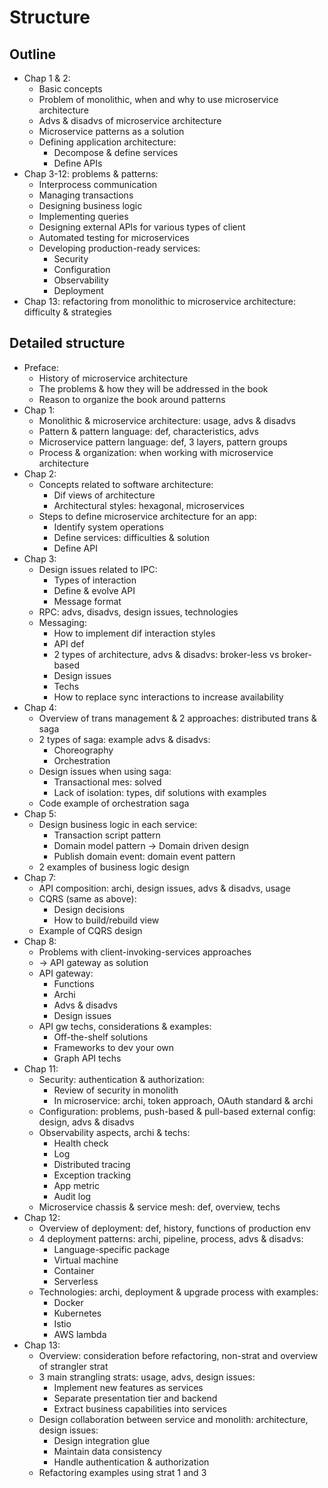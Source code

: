 # Structure
## Outline
- Chap 1 & 2:
  - Basic concepts
  - Problem of monolithic, when and why to use microservice architecture
  - Advs & disadvs of microservice architecture
  - Microservice patterns as a solution
  - Defining application architecture:
    - Decompose & define services
    - Define APIs
- Chap 3-12: problems & patterns:
  - Interprocess communication
  - Managing transactions
  - Designing business logic
  - Implementing queries
  - Designing external APIs for various types of client
  - Automated testing for microservices
  - Developing production-ready services:
    - Security
    - Configuration
    - Observability
    - Deployment
- Chap 13: refactoring from monolithic to microservice architecture: difficulty & strategies

## Detailed structure
- Preface:
  - History of microservice architecture
  - The problems & how they will be addressed in the book
  - Reason to organize the book around patterns
- Chap 1:
  - Monolithic & microservice architecture: usage, advs & disadvs
  - Pattern & pattern language: def, characteristics, advs
  - Microservice pattern language: def, 3 layers, pattern groups
  - Process & organization: when working with microservice architecture
- Chap 2:
  - Concepts related to software architecture:
    - Dif views of architecture
    - Architectural styles: hexagonal, microservices
  - Steps to define microservice architecture for an app:
    - Identify system operations
    - Define services: difficulties & solution
    - Define API
- Chap 3:
  - Design issues related to IPC:
    - Types of interaction
    - Define & evolve API
    - Message format
  - RPC: advs, disadvs, design issues, technologies
  - Messaging:
    - How to implement dif interaction styles
    - API def
    - 2 types of architecture, advs & disadvs: broker-less vs broker-based
    - Design issues
    - Techs
    - How to replace sync interactions to increase availability
- Chap 4:
  - Overview of trans management & 2 approaches: distributed trans & saga
  - 2 types of saga: example advs & disadvs:
    - Choreography
    - Orchestration
  - Design issues when using saga:
    - Transactional mes: solved
    - Lack of isolation: types, dif solutions with examples
  - Code example of orchestration saga
- Chap 5:
  - Design business logic in each service:
    - Transaction script pattern
    - Domain model pattern -> Domain driven design
    - Publish domain event: domain event pattern
  - 2 examples of business logic design
- Chap 7:
  - API composition: archi, design issues, advs & disadvs, usage
  - CQRS (same as above):
    - Design decisions
    - How to build/rebuild view
  - Example of CQRS design
- Chap 8:
  - Problems with client-invoking-services approaches
  - -> API gateway as solution
  - API gateway:
    - Functions
    - Archi
    - Advs & disadvs
    - Design issues
  - API gw techs, considerations & examples:
    - Off-the-shelf solutions
    - Frameworks to dev your own
    - Graph API techs
- Chap 11:
  - Security: authentication & authorization:
    - Review of security in monolith
    - In microservice: archi, token approach, OAuth standard & archi
  - Configuration: problems, push-based & pull-based external config: design, advs & disadvs
  - Observability aspects, archi & techs:
    - Health check
    - Log
    - Distributed tracing
    - Exception tracking
    - App metric
    - Audit log
  - Microservice chassis & service mesh: def, overview, techs
- Chap 12:
  - Overview of deployment: def, history, functions of production env
  - 4 deployment patterns: archi, pipeline, process, advs & disadvs:
    - Language-specific package
    - Virtual machine
    - Container
    - Serverless
  - Technologies: archi, deployment & upgrade process with examples:
    - Docker
    - Kubernetes
    - Istio
    - AWS lambda
- Chap 13:
  - Overview: consideration before refactoring, non-strat and overview of strangler strat
  - 3 main strangling strats: usage, advs, design issues:
    - Implement new features as services
    - Separate presentation tier and backend
    - Extract business capabilities into services
  - Design collaboration between service and monolith: architecture, design issues:
    - Design integration glue
    - Maintain data consistency
    - Handle authentication & authorization
  - Refactoring examples using strat 1 and 3